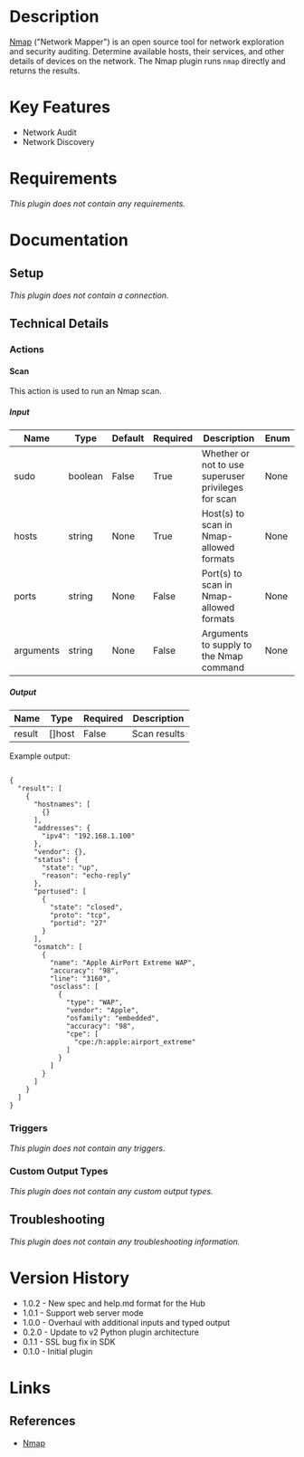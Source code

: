 # Description

[Nmap](https://nmap.org) ("Network Mapper") is an open source tool for network exploration and security auditing.
Determine available hosts, their services, and other details of devices on the network.
The Nmap plugin runs `nmap` directly and returns the results.

# Key Features

* Network Audit
* Network Discovery

# Requirements

_This plugin does not contain any requirements._

# Documentation

## Setup

_This plugin does not contain a connection._

## Technical Details

### Actions

#### Scan

This action is used to run an Nmap scan.

##### Input

|Name|Type|Default|Required|Description|Enum|
|----|----|-------|--------|-----------|----|
|sudo|boolean|False|True|Whether or not to use superuser privileges for scan|None|
|hosts|string|None|True|Host(s) to scan in Nmap-allowed formats|None|
|ports|string|None|False|Port(s) to scan in Nmap-allowed formats|None|
|arguments|string|None|False|Arguments to supply to the Nmap command|None|

##### Output

|Name|Type|Required|Description|
|----|----|--------|-----------|
|result|[]host|False|Scan results|

Example output:

```

{
  "result": [
    {
      "hostnames": [
        {}
      ],
      "addresses": {
        "ipv4": "192.168.1.100"
      },
      "vendor": {},
      "status": {
        "state": "up",
        "reason": "echo-reply"
      },
      "portused": [
        {
          "state": "closed",
          "proto": "tcp",
          "portid": "27"
        }
      ],
      "osmatch": [
        {
          "name": "Apple AirPort Extreme WAP",
          "accuracy": "98",
          "line": "3160",
          "osclass": [
            {
              "type": "WAP",
              "vendor": "Apple",
              "osfamily": "embedded",
              "accuracy": "98",
              "cpe": [
                "cpe:/h:apple:airport_extreme"
              ]
            }
          ]
        }
      ]
    }
  ]
}

```

### Triggers

_This plugin does not contain any triggers._

### Custom Output Types

_This plugin does not contain any custom output types._

## Troubleshooting

_This plugin does not contain any troubleshooting information._

# Version History

* 1.0.2 - New spec and help.md format for the Hub
* 1.0.1 - Support web server mode
* 1.0.0 - Overhaul with additional inputs and typed output
* 0.2.0 - Update to v2 Python plugin architecture
* 0.1.1 - SSL bug fix in SDK
* 0.1.0 - Initial plugin

# Links

## References

* [Nmap](https://nmap.org/)

